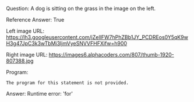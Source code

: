 Question: A dog is sitting on the grass in the image on the left.

Reference Answer: True

Left image URL: https://lh3.googleusercontent.com/jZeIlFW7hPhZBb1JY_PCDREos0Y5qK9wH3g47JpC3k3wTbMi3IjmVyeSNVVFHFXifw=h900

Right image URL: https://images6.alphacoders.com/807/thumb-1920-807388.jpg

Program:

```
The program for this statement is not provided.
```
Answer: Runtime error: 'for'

